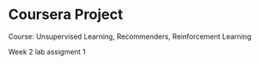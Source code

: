 # Coursera Project

Course: Unsupervised Learning, Recommenders, Reinforcement Learning

Week 2 lab assigment 1
